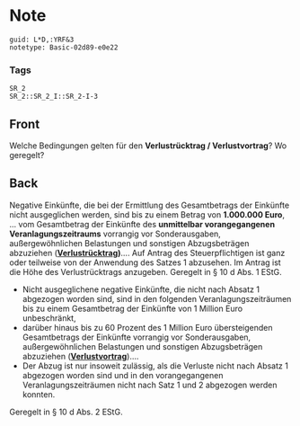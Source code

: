 # Note
```
guid: L*D,:YRF&3
notetype: Basic-02d89-e0e22
```

### Tags
```
SR_2
SR_2::SR_2_I::SR_2-I-3
```

## Front
Welche Bedingungen gelten für den <b>Verlustrücktrag /
Verlustvortrag</b>? Wo geregelt?

## Back
Negative Einkünfte, die bei der Ermittlung des Gesamtbetrags der
Einkünfte nicht ausgeglichen werden, sind bis zu einem Betrag von
<b>1.000.000 Euro</b>, ... vom Gesamtbetrag der Einkünfte des
<b>unmittelbar vorangegangenen Veranlagungszeitraums</b> vorrangig
vor Sonderausgaben, außergewöhnlichen Belastungen und sonstigen
Abzugsbeträgen abzuziehen (<b><u>Verlustrücktrag</u>)</b>.... Auf
Antrag des Steuerpflichtigen ist ganz oder teilweise von der
Anwendung des Satzes 1 abzusehen. Im Antrag ist die Höhe des
Verlustrücktrags anzugeben. Geregelt in § 10 d Abs. 1 EStG.
<ul>
  <li>Nicht ausgeglichene negative Einkünfte, die nicht nach Absatz
  1 abgezogen worden sind, sind in den folgenden
  Veranlagungszeiträumen bis zu einem Gesamtbetrag der Einkünfte
  von 1 Million Euro unbeschränkt,
  <li>darüber hinaus bis zu 60 Prozent des 1 Million Euro
  übersteigenden Gesamtbetrags der Einkünfte vorrangig vor
  Sonderausgaben, außergewöhnlichen Belastungen und sonstigen
  Abzugsbeträgen abzuziehen (<b><u>Verlustvortrag</u></b>)....
  <li>Der Abzug ist nur insoweit zulässig, als die Verluste nicht
  nach Absatz 1 abgezogen worden sind und in den vorangegangenen
  Veranlagungszeiträumen nicht nach Satz 1 und 2 abgezogen werden
  konnten.
</ul>Geregelt in § 10 d Abs. 2 EStG.
